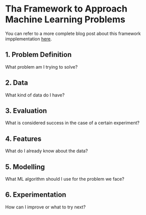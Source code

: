 # Tha Framework to Approach Machine Learning Problems

You can refer to a more complete blog post about this framework impplementation [here](https://www.mrdbourke.com/a-6-step-field-guide-for-building-machine-learning-projects/).

## 1. Problem Definition

What problem am I trying to solve?

## 2. Data

What kind of data do I have?

## 3. Evaluation

What is considered success in the case of a certain experiment?

## 4. Features

What do I already know about the data?

## 5. Modelling

What ML algorithm should I use for the problem we face?

## 6. Experimentation

How can I improve or what to try next?